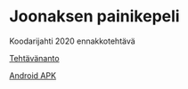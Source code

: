 # Joonaksen painikepeli
Koodarijahti 2020 ennakkotehtävä

[Tehtävänanto](https://www.koodarijahti.fi/Ennakkotehtava_2020_Painikepeli.pdf)

[Android APK](https://github.com/jopakka/joonaksen-painikepeli/raw/master/merirosvopeli.apk)
